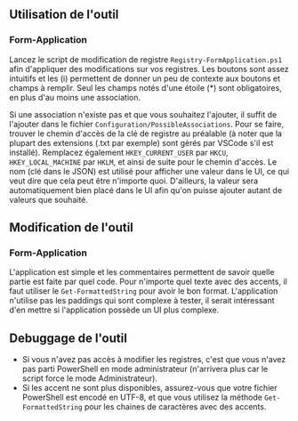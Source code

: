 ﻿## Utilisation de l'outil
### Form-Application
Lancez le script de modification de registre `Registry-FormApplication.ps1` afin d'appliquer des modifications sur vos registres. Les boutons sont assez intuitifs et les (i) permettent de donner un peu de contexte aux boutons et champs à remplir. Seul les champs notés d'une étoile (*) sont obligatoires, en plus d'au moins une association.

Si une association n'existe pas et que vous souhaitez l'ajouter, il suffit de l'ajouter dans le fichier `Configuration/PossibleAssociations`. Pour se faire, trouver le chemin d'accès de la clé de registre au préalable (à noter que la plupart des extensions (.txt par exemple) sont gèrés par VSCode s'il est installé). Remplacez également `HKEY_CURRENT_USER` par `HKCU`, `HKEY_LOCAL_MACHINE` par `HKLM`, et ainsi de suite pour le chemin d'accès. Le nom (clé dans le JSON) est utilisé pour afficher une valeur dans le UI, ce qui veut dire que cela peut être n'importe quoi. D'ailleurs, la valeur sera automatiquement bien placé dans le UI afin qu'on puisse ajouter autant de valeurs que souhaité.

## Modification de l'outil
### Form-Application
L'application est simple et les commentaires permettent de savoir quelle partie est faite par quel code. Pour n'importe quel texte avec des accents, il faut utiliser le `Get-FormattedString` pour avoir le bon format. L'application n'utilise pas les paddings qui sont complexe à tester, il serait intéressant d'en mettre si l'application possède un UI plus complexe.

## Debuggage de l'outil
- Si vous n'avez pas accès à modifier les registres, c'est que vous n'avez pas parti PowerShell en mode administrateur (n'arrivera plus car le script force le mode Administrateur).
- Si les accent ne sont plus disponibles, assurez-vous que votre fichier PowerShell est encodé en UTF-8, et que vous utilisez la méthode `Get-FormattedString` pour les chaines de caractères avec des accents.